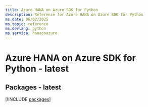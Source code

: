 ```yaml
---
title: Azure HANA on Azure SDK for Python
description: Reference for Azure HANA on Azure SDK for Python
ms.date: 06/02/2025
ms.topic: reference
ms.devlang: python
ms.service: hanaonazure
---
```

# Azure HANA on Azure SDK for Python - latest
## Packages - latest
[!INCLUDE [packages](hana-on-azure-index.md)]